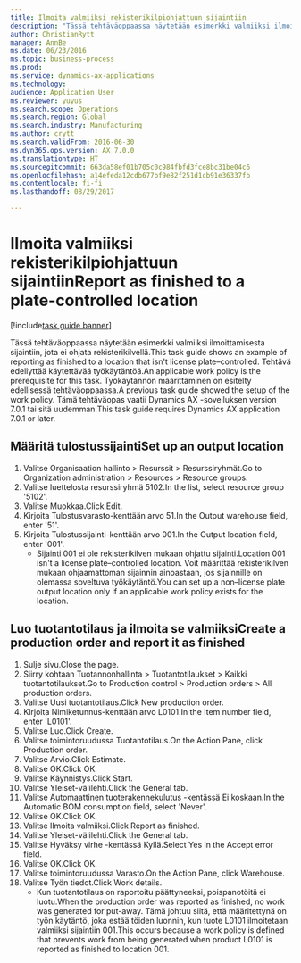 ```yaml
--- 
title: Ilmoita valmiiksi rekisterikilpiohjattuun sijaintiin
description: "Tässä tehtäväoppaassa näytetään esimerkki valmiiksi ilmoittamisesta sijaintiin, jota ei ohjata rekisterikilvellä."
author: ChristianRytt
manager: AnnBe
ms.date: 06/23/2016
ms.topic: business-process
ms.prod: 
ms.service: dynamics-ax-applications
ms.technology: 
audience: Application User
ms.reviewer: yuyus
ms.search.scope: Operations
ms.search.region: Global
ms.search.industry: Manufacturing
ms.author: crytt
ms.search.validFrom: 2016-06-30
ms.dyn365.ops.version: AX 7.0.0
ms.translationtype: HT
ms.sourcegitcommit: 663da58ef01b705c0c984fbfd3fce8bc31be04c6
ms.openlocfilehash: a14efeda12cdb677bf9e82f251d1cb91e36337fb
ms.contentlocale: fi-fi
ms.lasthandoff: 08/29/2017

---
```

# <a name="report-as-finished-to-a-plate-controlled-location"></a><span data-ttu-id="c8a8f-103">Ilmoita valmiiksi rekisterikilpiohjattuun sijaintiin</span><span class="sxs-lookup"><span data-stu-id="c8a8f-103">Report as finished to a plate-controlled location</span></span> 

[!include[task guide banner](../../includes/task-guide-banner.md)]

<span data-ttu-id="c8a8f-104">Tässä tehtäväoppaassa näytetään esimerkki valmiiksi ilmoittamisesta sijaintiin, jota ei ohjata rekisterikilvellä.</span><span class="sxs-lookup"><span data-stu-id="c8a8f-104">This task guide shows an example of reporting as finished to a location that isn't license plate–controlled.</span></span> <span data-ttu-id="c8a8f-105">Tehtävä edellyttää käytettävää työkäytäntöä.</span><span class="sxs-lookup"><span data-stu-id="c8a8f-105">An applicable work policy is the prerequisite for this task.</span></span> <span data-ttu-id="c8a8f-106">Työkäytännön määrittäminen on esitelty edellisessä tehtäväoppaassa.</span><span class="sxs-lookup"><span data-stu-id="c8a8f-106">A previous task guide showed the setup of the work policy.</span></span> <span data-ttu-id="c8a8f-107">Tämä tehtäväopas vaatii Dynamics AX -sovelluksen version 7.0.1 tai sitä uudemman.</span><span class="sxs-lookup"><span data-stu-id="c8a8f-107">This task guide requires Dynamics AX application 7.0.1 or later.</span></span>




## <a name="set-up-an-output-location"></a><span data-ttu-id="c8a8f-108">Määritä tulostussijainti</span><span class="sxs-lookup"><span data-stu-id="c8a8f-108">Set up an output location</span></span>
1. <span data-ttu-id="c8a8f-109">Valitse Organisaation hallinto > Resurssit > Resurssiryhmät.</span><span class="sxs-lookup"><span data-stu-id="c8a8f-109">Go to Organization administration > Resources > Resource groups.</span></span>
2. <span data-ttu-id="c8a8f-110">Valitse luettelosta resurssiryhmä 5102.</span><span class="sxs-lookup"><span data-stu-id="c8a8f-110">In the list, select resource group '5102'.</span></span>
3. <span data-ttu-id="c8a8f-111">Valitse Muokkaa.</span><span class="sxs-lookup"><span data-stu-id="c8a8f-111">Click Edit.</span></span>
4. <span data-ttu-id="c8a8f-112">Kirjoita Tulostusvarasto-kenttään arvo 51.</span><span class="sxs-lookup"><span data-stu-id="c8a8f-112">In the Output warehouse field, enter '51'.</span></span>
5. <span data-ttu-id="c8a8f-113">Kirjoita Tulostussijainti-kenttään arvo 001.</span><span class="sxs-lookup"><span data-stu-id="c8a8f-113">In the Output location field, enter '001'.</span></span>
    * <span data-ttu-id="c8a8f-114">Sijainti 001 ei ole rekisterikilven mukaan ohjattu sijainti.</span><span class="sxs-lookup"><span data-stu-id="c8a8f-114">Location 001 isn't a license plate–controlled location.</span></span> <span data-ttu-id="c8a8f-115">Voit määrittää rekisterikilven mukaan ohjaamattoman sijainnin ainoastaan, jos sijainnille on olemassa soveltuva työkäytäntö.</span><span class="sxs-lookup"><span data-stu-id="c8a8f-115">You can set up a non–license plate output location only if an applicable work policy exists for the location.</span></span>  

## <a name="create-a-production-order-and-report-it-as-finished"></a><span data-ttu-id="c8a8f-116">Luo tuotantotilaus ja ilmoita se valmiiksi</span><span class="sxs-lookup"><span data-stu-id="c8a8f-116">Create a production order and report it as finished</span></span>
1. <span data-ttu-id="c8a8f-117">Sulje sivu.</span><span class="sxs-lookup"><span data-stu-id="c8a8f-117">Close the page.</span></span>
2. <span data-ttu-id="c8a8f-118">Siirry kohtaan Tuotannonhallinta > Tuotantotilaukset > Kaikki tuotantotilaukset.</span><span class="sxs-lookup"><span data-stu-id="c8a8f-118">Go to Production control > Production orders > All production orders.</span></span>
3. <span data-ttu-id="c8a8f-119">Valitse Uusi tuotantotilaus.</span><span class="sxs-lookup"><span data-stu-id="c8a8f-119">Click New production order.</span></span>
4. <span data-ttu-id="c8a8f-120">Kirjoita Nimiketunnus-kenttään arvo L0101.</span><span class="sxs-lookup"><span data-stu-id="c8a8f-120">In the Item number field, enter 'L0101'.</span></span>
5. <span data-ttu-id="c8a8f-121">Valitse Luo.</span><span class="sxs-lookup"><span data-stu-id="c8a8f-121">Click Create.</span></span>
6. <span data-ttu-id="c8a8f-122">Valitse toimintoruudussa Tuotantotilaus.</span><span class="sxs-lookup"><span data-stu-id="c8a8f-122">On the Action Pane, click Production order.</span></span>
7. <span data-ttu-id="c8a8f-123">Valitse Arvio.</span><span class="sxs-lookup"><span data-stu-id="c8a8f-123">Click Estimate.</span></span>
8. <span data-ttu-id="c8a8f-124">Valitse OK.</span><span class="sxs-lookup"><span data-stu-id="c8a8f-124">Click OK.</span></span>
9. <span data-ttu-id="c8a8f-125">Valitse Käynnistys.</span><span class="sxs-lookup"><span data-stu-id="c8a8f-125">Click Start.</span></span>
10. <span data-ttu-id="c8a8f-126">Valitse Yleiset-välilehti.</span><span class="sxs-lookup"><span data-stu-id="c8a8f-126">Click the General tab.</span></span>
11. <span data-ttu-id="c8a8f-127">Valitse Automaattinen tuoterakennekulutus -kentässä Ei koskaan.</span><span class="sxs-lookup"><span data-stu-id="c8a8f-127">In the Automatic BOM consumption field, select 'Never'.</span></span>
12. <span data-ttu-id="c8a8f-128">Valitse OK.</span><span class="sxs-lookup"><span data-stu-id="c8a8f-128">Click OK.</span></span>
13. <span data-ttu-id="c8a8f-129">Valitse Ilmoita valmiiksi.</span><span class="sxs-lookup"><span data-stu-id="c8a8f-129">Click Report as finished.</span></span>
14. <span data-ttu-id="c8a8f-130">Valitse Yleiset-välilehti.</span><span class="sxs-lookup"><span data-stu-id="c8a8f-130">Click the General tab.</span></span>
15. <span data-ttu-id="c8a8f-131">Valitse Hyväksy virhe -kentässä Kyllä.</span><span class="sxs-lookup"><span data-stu-id="c8a8f-131">Select Yes in the Accept error field.</span></span>
16. <span data-ttu-id="c8a8f-132">Valitse OK.</span><span class="sxs-lookup"><span data-stu-id="c8a8f-132">Click OK.</span></span>
17. <span data-ttu-id="c8a8f-133">Valitse toimintoruudussa Varasto.</span><span class="sxs-lookup"><span data-stu-id="c8a8f-133">On the Action Pane, click Warehouse.</span></span>
18. <span data-ttu-id="c8a8f-134">Valitse Työn tiedot.</span><span class="sxs-lookup"><span data-stu-id="c8a8f-134">Click Work details.</span></span>
    * <span data-ttu-id="c8a8f-135">Kun tuotantotilaus on raportoitu päättyneeksi, poispanotöitä ei luotu.</span><span class="sxs-lookup"><span data-stu-id="c8a8f-135">When the production order was reported as finished, no work was generated for put-away.</span></span> <span data-ttu-id="c8a8f-136">Tämä johtuu siitä, että määritettynä on työn käytäntö, joka estää töiden luonnin, kun tuote L0101 ilmoitetaan valmiiksi sijaintiin 001.</span><span class="sxs-lookup"><span data-stu-id="c8a8f-136">This occurs because a work policy is defined that prevents work from being generated when product L0101 is reported as finished to location 001.</span></span>  



